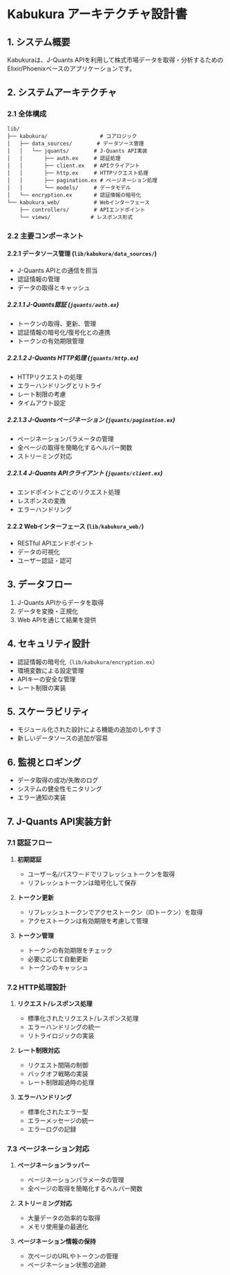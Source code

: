 # Kabukura アーキテクチャ設計書

## 1. システム概要

Kabukuraは、J-Quants APIを利用して株式市場データを取得・分析するためのElixir/Phoenixベースのアプリケーションです。

## 2. システムアーキテクチャ

### 2.1 全体構成

```
lib/
├── kabukura/                 # コアロジック
│   ├── data_sources/        # データソース管理
│   │   └── jquants/        # J-Quants API実装
│   │       ├── auth.ex     # 認証処理
│   │       ├── client.ex   # APIクライアント
│   │       ├── http.ex     # HTTPリクエスト処理
│   │       ├── pagination.ex # ページネーション処理
│   │       └── models/     # データモデル
│   └── encryption.ex       # 認証情報の暗号化
└── kabukura_web/           # Webインターフェース
    ├── controllers/        # APIエンドポイント
    └── views/             # レスポンス形式
```

### 2.2 主要コンポーネント

#### 2.2.1 データソース管理 (`lib/kabukura/data_sources/`)
- J-Quants APIとの通信を担当
- 認証情報の管理
- データの取得とキャッシュ

##### 2.2.1.1 J-Quants認証 (`jquants/auth.ex`)
- トークンの取得、更新、管理
- 認証情報の暗号化/復号化との連携
- トークンの有効期限管理

##### 2.2.1.2 J-Quants HTTP処理 (`jquants/http.ex`)
- HTTPリクエストの処理
- エラーハンドリングとリトライ
- レート制限の考慮
- タイムアウト設定

##### 2.2.1.3 J-Quantsページネーション (`jquants/pagination.ex`)
- ページネーションパラメータの管理
- 全ページの取得を簡略化するヘルパー関数
- ストリーミング対応

##### 2.2.1.4 J-Quants APIクライアント (`jquants/client.ex`)
- エンドポイントごとのリクエスト処理
- レスポンスの変換
- エラーハンドリング

#### 2.2.2 Webインターフェース (`lib/kabukura_web/`)
- RESTful APIエンドポイント
- データの可視化
- ユーザー認証・認可

## 3. データフロー

1. J-Quants APIからデータを取得
2. データを変換・正規化
3. Web APIを通じて結果を提供

## 4. セキュリティ設計

- 認証情報の暗号化（`lib/kabukura/encryption.ex`）
- 環境変数による設定管理
- APIキーの安全な管理
- レート制限の実装

## 5. スケーラビリティ

- モジュール化された設計による機能の追加のしやすさ
- 新しいデータソースの追加が容易

## 6. 監視とロギング

- データ取得の成功/失敗のログ
- システムの健全性モニタリング
- エラー通知の実装

## 7. J-Quants API実装方針

### 7.1 認証フロー

1. **初期認証**
   - ユーザー名/パスワードでリフレッシュトークンを取得
   - リフレッシュトークンは暗号化して保存

2. **トークン更新**
   - リフレッシュトークンでアクセストークン（IDトークン）を取得
   - アクセストークンは有効期限を考慮して管理

3. **トークン管理**
   - トークンの有効期限をチェック
   - 必要に応じて自動更新
   - トークンのキャッシュ

### 7.2 HTTP処理設計

1. **リクエスト/レスポンス処理**
   - 標準化されたリクエスト/レスポンス処理
   - エラーハンドリングの統一
   - リトライロジックの実装

2. **レート制限対応**
   - リクエスト間隔の制御
   - バックオフ戦略の実装
   - レート制限超過時の処理

3. **エラーハンドリング**
   - 標準化されたエラー型
   - エラーメッセージの統一
   - エラーログの記録

### 7.3 ページネーション対応

1. **ページネーションラッパー**
   - ページネーションパラメータの管理
   - 全ページの取得を簡略化するヘルパー関数

2. **ストリーミング対応**
   - 大量データの効率的な取得
   - メモリ使用量の最適化

3. **ページネーション情報の保持**
   - 次ページのURLやトークンの管理
   - ページネーション状態の追跡 